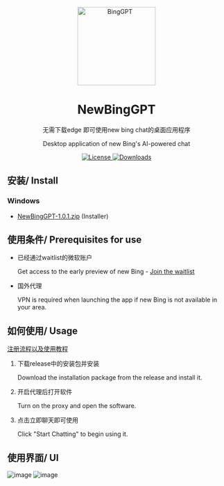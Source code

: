 <p align="center">
  <img width="180" src="./bing-logo.ico" alt="BingGPT">
  <h1 align="center">NewBingGPT</h1>
  <p align="center">无需下载edge 即可使用new bing chat的桌面应用程序</p>
  <p align="center">Desktop application of new Bing's AI-powered chat</p>
</p>
<p align="center">
  <a href="https://opensource.org/licenses/Apache-2.0">
    <img alt="License" src="https://img.shields.io/badge/license-Apache_2.0-green">
  </a>
  <a href="https://github.com/qqq732004709/NewBingGPT/releases">
    <img alt="Downloads" src="https://img.shields.io/github/downloads/qqq732004709/NewBingGPT/total">
   </a>
</p>


## 安装/ Install

### Windows

- [NewBingGPT-1.0.1.zip](https://github.com/qqq732004709/NewBingGPT/releases/download/1.0.1/1.0.1.zip) (Installer)

## 使用条件/ Prerequisites for use
- 已经通过waitlist的微软账户
 
  Get access to the early preview of new Bing - [Join the waitlist](https://www.bing.com/new)
- 国外代理 
 
  VPN is required when launching the app if new Bing is not available in your area.


## 如何使用/ Usage
[注册流程以及使用教程](https://www.cnblogs.com/cxyzncu/articles/17253030.html)
1. 下载release中的安装包并安装

   Download the installation package from the release and install it.
2. 开启代理后打开软件

   Turn on the proxy and open the software.
3. 点击立即聊天即可使用 
   
   Click "Start Chatting" to begin using it.

## 使用界面/ UI
![image](https://user-images.githubusercontent.com/23011747/225550240-a9bd6480-6852-4ff3-8ddd-128a265d64a1.png)
![image](https://user-images.githubusercontent.com/23011747/225550288-a3300595-98f5-4177-956e-ff2b16a66737.png)
